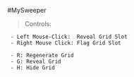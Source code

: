 #MySweeper


  > Controls:

     - Left Mouse-Click:  Reveal Grid Slot
     - Right Mouse Click: Flag Grid Slot
     
     - R: Regenerate Grid
     - G: Reveal Grid
     - H: Hide Grid
